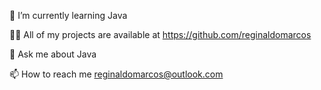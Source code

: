 
🌱 I’m currently learning Java

👨‍💻 All of my projects are available at https://github.com/reginaldomarcos

💬 Ask me about Java

📫 How to reach me reginaldomarcos@outlook.com
<!---
reginaldomarcos/reginaldomarcos is a ✨ special ✨ repository because its `README.md` (this file) appears on your GitHub profile.
You can click the Preview link to take a look at your changes.
--->
